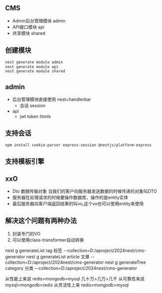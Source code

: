 ## CMS
- Admin后台管理模块 admin
- API接口模块 api
- 共享模块 shared

## 创建模块
```js
nest generate module admin
nest generate module api
nest generate module shared
```

## admin
- 后台管理模块直接使用 nest+handlerbar
  - 会话 session
- api 
   - jwt token  htmlx

## 支持会话
```
npm install cookie-parser express-session @nestjs/platform-express
```


## 支持模板引擎 


## xxO
- Dto 数据传输对象 当我们的客户向服务器发送数据的时候传递的对象叫DTO
- 服务器在处理请求的时候要操作数据库，操作的是entity实体
- 最后服务器向客户端返回结果的叫vo,这个vo也可以使用entity来使用


## 解决这个问题有两种办法 
1. 封装专门的VO
2. 可以使用class-transformer自动转换


nest g generateList tag 标签 --collection=D:/aproject/2024nest/cms-generator
nest g generateList article 文章 --collection=D:/aproject/2024nest/cms-generator
nest g generateTree category 分类 --collection=D:/aproject/2024nest/cms-generator


从性能上来说
redis>mongodb>mysql
几十万>几万>几千 
从可靠性来说
mysql>mongodb>redis
从灵活性上来
redis>mongodb>mysql


